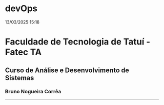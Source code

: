# devOps
13/03/2025 15:18

# Faculdade de Tecnologia de Tatuí - Fatec TA
## Curso de Análise e Desenvolvimento de Sistemas
### Bruno Nogueira Corrêa
 
---
